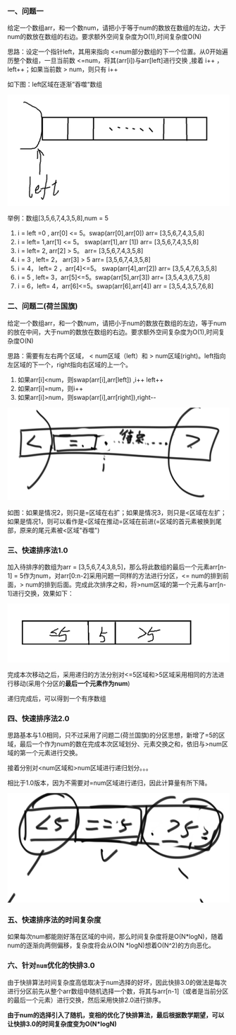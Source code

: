 ### 一、问题一

给定一个数组arr，和一个数num，请把小于等于num的数放在数组的左边，大于num的数放在数组的右边。要求额外空间复杂度为O(1),时间复杂度O(N)

思路：设定一个指针left，其用来指向 <=num部分数组的下一个位置。从0开始遍历整个数组，一旦当前数 <=num，将其(arr[i])与arr[left]进行交换 ,接着 i++ ，left++；如果当前数 > num，则只有 i++

如下图：left区域在逐渐”吞噬“数组

![image-20230403202105086](05.快速排序.assets/image-20230403202105086.png)

举例：数组[3,5,6,7,4,3,5,8],num = 5

1. i = left =0 , arr[0] <= 5。swap(arr[0],arr[0])   arr= [3,5,6,7,4,3,5,8]
2. i = left= 1,arr[1] <= 5。 swap(arr[1],arr [1])   arr= [3,5,6,7,4,3,5,8]
3. i = left= 2, arr[2] > 5。 arr= [3,5,6,7,4,3,5,8]
4. i = 3 , left= 2， arr[3] > 5     arr= [3,5,6,7,4,3,5,8]
5. i = 4， left= 2 ，arr[4]<=5。 swap(arr[4],arr[2])    arr= [3,5,4,7,6,3,5,8]
6. i = 5 , left= 3，arr[5]<=5。swap(arr[5],arr[3])     arr= [3,5,4,3,6,7,5,8]
7. i = 6，left= 4，arr[6]<=5。swap(arr[6],arr[4])   arr = [3,5,4,3,5,7,6,8]

### 二、问题二(荷兰国旗)

给定一个数组arr，和一个数num，请把小于num的数放在数组的左边，等于num的放在中间，大于num的数放在数组的右边。要求额外空间复杂度为O(1),时间复杂度O(N)



思路：需要有左右两个区域， < num区域（left）和 > num区域(right)。left指向左区域的下一个，right指向右区域的上一个。

1. 如果arr[i]<num，则swap(arr[i],arr[left]) ,i++  left++
2. 如果arr[i]=num，则i++
3. 如果arr[i]>num，则swap(arr[i],arr[right]),right--

![image-20230403202347861](05.快速排序.assets/image-20230403202347861-16805246293222.png)

如图：如果是情况2，则只是=区域在右扩；如果是情况3，则只是<区域在左扩；如果是情况1，则可以看作是<区域在推动=区域在前进(=区域的首元素被换到尾部，原来的尾元素被<区域"吞噬")



### 三、快速排序法1.0

加入待排序的数组为arr = [3,5,6,7,4,3,8,5]，那么将此数组的最后一个元素arr[n-1] = 5作为num，对arr[0:n-2]采用问题一同样的方法进行分区，<= num的排到前面，> num的排到后面。完成此次排序之和，将>num区域的第一个元素与arr[n-1]进行交换，效果如下：

![image-20230403203643701](05.快速排序.assets/image-20230403203643701.png)

完成本次移动之后，采用递归的方法分别对<=5区域和>5区域采用相同的方法进行移动(采用个分区的**最后一个元素作为num**)

递归完成后，可以得到一个有序数组



### 四、快速排序法2.0

思路基本与1.0相同，只不过采用了问题二(荷兰国旗)的分区思想，新增了=5的区域，最后一个作为num的数在完成本次区域划分、元素交换之和，依旧与>num区域的第一个元素进行交换。

接着分别对<num区域和>num区域进行递归划分。。。

相比于1.0版本，因为不需要对=num区域进行递归，因此计算量有所下降。

![image-20230403204135788](05.快速排序.assets/image-20230403204135788.png)

### 五、快速排序法的时间复杂度

如果每次num都能刚好落在区域的中间，那么时间复杂度将是O(N*logN)，随着num的逐渐向两侧偏移，复杂度将会从O(N *logN)想着O(N^2)的方向恶化。

### 六、针对`num`优化的快排3.0

由于快排算法时间复杂度高低取决于num选择的好坏，因此快排3.0的做法是每次进行分区前先从整个arr数组中随机选择一个数，将其与arr[n-1]（或者是当前分区的最后一个元素）进行交换，然后采用快排2.0进行排序。

**由于num的选择引入了随机，变相的优化了快排算法，最后根据数学期望，可以让快排3.0的时间复杂度变为O(N*logN)**